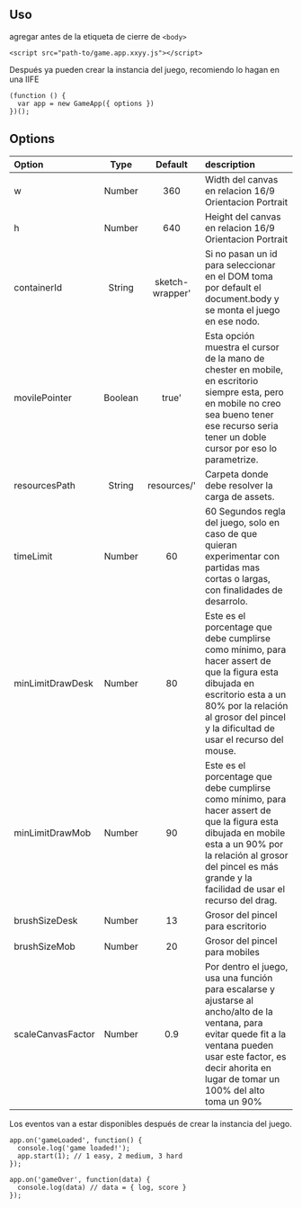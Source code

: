 ## Uso

agregar antes de la etiqueta de cierre de `<body>`

    <script src="path-to/game.app.xxyy.js"></script>

Después ya pueden crear la instancia del juego, recomiendo lo hagan en una IIFE

    (function () {
      var app = new GameApp({ options })
    })();
## Options
**Option**|**Type**|**Default**|**description**
:-----|:-----:|:-----:|:-----
w|Number|360|Width del canvas en relacion 16/9 Orientacion Portrait
h|Number|640|Height del canvas en relacion 16/9 Orientacion Portrait
containerId|String|sketch-wrapper'|Si no pasan un id para seleccionar en el DOM toma por default el document.body y se monta el juego en ese nodo.
movilePointer|Boolean|true'|Esta opción muestra el cursor de la mano de chester en mobile, en escritorio siempre esta, pero en mobile no creo sea bueno tener ese recurso seria tener un doble cursor por eso lo parametrize.
resourcesPath|String|resources/'|Carpeta donde debe resolver la carga de assets.
timeLimit|Number|60|60 Segundos regla del juego, solo en caso de que quieran experimentar con partidas mas cortas o largas, con finalidades de desarrolo.
minLimitDrawDesk|Number|80|Este es el porcentage que debe cumplirse como mínimo, para hacer assert de que la figura esta dibujada en escritorio esta a un 80% por la relación al grosor del pincel y la dificultad de usar el recurso del mouse.
minLimitDrawMob|Number|90|Este es el porcentage que debe cumplirse como mínimo, para hacer assert de que la figura esta dibujada en mobile esta a un 90% por la relación al grosor del pincel es más grande y la facilidad de usar el recurso del drag.
brushSizeDesk|Number|13|Grosor del pincel para escritorio
brushSizeMob|Number|20|Grosor del pincel para mobiles
scaleCanvasFactor|Number|0.9|Por dentro el juego, usa una función para escalarse y ajustarse al ancho/alto de la ventana, para evitar quede fit a la ventana pueden usar este factor, es decir ahorita en lugar de tomar un 100% del alto toma un 90%

Los eventos van a estar disponibles después de crear la instancia del juego.

    app.on('gameLoaded', function() {
      console.log('game loaded!');
      app.start(1); // 1 easy, 2 medium, 3 hard 
    });
    
    app.on('gameOver', function(data) {
      console.log(data) // data = { log, score }
    });
